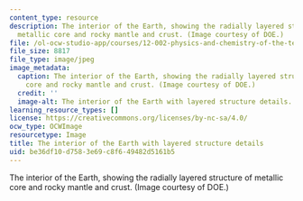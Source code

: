 ```yaml
---
content_type: resource
description: The interior of the Earth, showing the radially layered structure of
  metallic core and rocky mantle and crust. (Image courtesy of DOE.)
file: /ol-ocw-studio-app/courses/12-002-physics-and-chemistry-of-the-terrestrial-planets-fall-2008/be36df10d7583e69c8f649482d5161b5_12-002f08-th.jpg
file_size: 8817
file_type: image/jpeg
image_metadata:
  caption: The interior of the Earth, showing the radially layered structure of metallic
    core and rocky mantle and crust. (Image courtesy of DOE.)
  credit: ''
  image-alt: The interior of the Earth with layered structure details.
learning_resource_types: []
license: https://creativecommons.org/licenses/by-nc-sa/4.0/
ocw_type: OCWImage
resourcetype: Image
title: The interior of the Earth with layered structure details
uid: be36df10-d758-3e69-c8f6-49482d5161b5
---
```

The interior of the Earth, showing the radially layered structure of metallic core and rocky mantle and crust. (Image courtesy of DOE.)